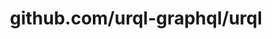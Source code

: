 ---
layout: post
title: github.com/urql-graphql/urql
categories: link
tags: [انگلیسی, گیت‌هاب, برنامه‌نویسی]
---